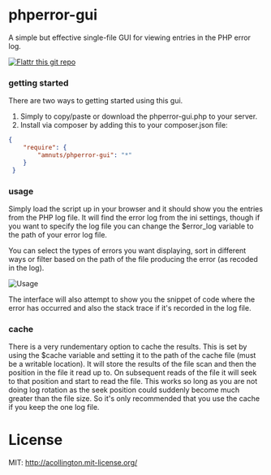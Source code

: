 # phperror-gui

A simple but effective single-file GUI for viewing entries in the PHP error log.

[![Flattr this git repo](http://api.flattr.com/button/flattr-badge-large.png)](https://flattr.com/submit/auto?user_id=acollington&url=https://github.com/amnuts/phperror-gui&title=phperror-gui&language=&tags=github&category=software)

### getting started

There are two ways to getting started using this gui.

1. Simply to copy/paste or download the phperror-gui.php to your server.
2. Install via composer by adding this to your composer.json file:
```json
{
    "require": {
        "amnuts/phperror-gui": "*"
    }
 }
```

### usage

Simply load the script up in your browser and it should show you the entries from the PHP log file.  It will find the error log from the ini settings, though if you want to specify the log file you can change the $error_log variable to the path of your error log file.

You can select the types of errors you want displaying, sort in different ways or filter based on the path of the file producing the error (as recoded in the log).

![Usage](http://amnuts.com/images/phperror/screenshot/usage.png)

The interface will also attempt to show you the snippet of code where the error has occurred and also the stack trace if it's recorded in the log file.

### cache

There is a very rundementary option to cache the results.  This is set by using the $cache variable and setting it to the path of the cache file (must be a writable location). It will store the results of the file scan and then the position in the file it read up to. On subsequent reads of the file it will seek to that position and start to read the file. This works so long as you are not doing log rotation as the seek position could suddenly become much greater than the file size. So it's only recommended that you use the cache if you keep the one log file.

# License

MIT: http://acollington.mit-license.org/

